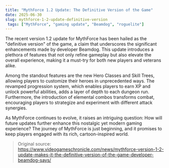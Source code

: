```yaml
---
title: "MythForce 1.2 Update: The Definitive Version of the Game"
date: 2025-06-30
slug: mythforce-1-2-update-definitive-version
 tags: ["MythForce", "gaming update", "Beamdog", "roguelite"]
---
```

The recent version 1.2 update for MythForce has been hailed as the "definitive version" of the game, a claim that underscores the significant enhancements made by developer Beamdog. This update introduces a plethora of features that not only refine gameplay but also elevate the overall experience, making it a must-try for both new players and veterans alike.

Among the standout features are the new Hero Classes and Skill Trees, allowing players to customize their heroes in unprecedented ways. The revamped progression system, which enables players to earn XP and unlock powerful abilities, adds a layer of depth to each dungeon run. Furthermore, the introduction of elemental combos transforms combat, encouraging players to strategize and experiment with different attack synergies.

As MythForce continues to evolve, it raises an intriguing question: How will future updates further enhance this nostalgic yet modern gaming experience? The journey of MythForce is just beginning, and it promises to keep players engaged with its rich, cartoon-inspired world.
> Original source: https://www.videogameschronicle.com/news/mythforce-version-1-2-update-makes-it-the-definitive-version-of-the-game-developer-beamdog-says/